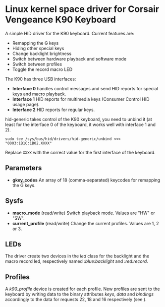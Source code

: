 Linux kernel space driver for Corsair Vengeance K90 Keyboard
============================================================

A simple HID driver for the K90 keyboard. Current features are:
 - Remapping the G keys
 - Hiding other special keys
 - Change backlight brightness
 - Switch between hardware playback and software mode
 - Switch between profiles
 - Toggle the record macro LED

The K90 has three USB interfaces:
 - **Interface 0** handles control messages and send HID reports for special keys and macro playback.
 - **Interface 1** HID reports for multimedia keys (Consumer Control HID usage page).
 - **Interface 2** HID reports for regular keys.

hid-generic takes control of the K90 keyboard, you need to unbind it (at least for the interface 0 of the keyboard, it works well with interface 1 and 2).
```
sudo tee /sys/bus/hid/drivers/hid-generic/unbind <<< "0003:1B1C:1B02.XXXX"
```
Replace `XXXX` with the correct value for the first interface of the keyboard.

Parameters
----------

- **gkey_codes** An array of 18 (comma-separated) keycodes for remapping the G keys.

Sysfs
-----

- **macro_mode** (read/write) Switch playback mode. Values are "HW" or "SW".
- **current_profile** (read/write) Change the current profiles. Values are 1, 2 or 3.

LEDs
----

The driver create two devices in the *led* class for the backlight and the macro record led, respectively named *<devicename>:blue:backlight* and *<devicename>:red:record*.

Profiles
--------

A *k90_profile* device is created for each profile. New profiles are sent to the keyboard by writing data to the binary attributes *keys*, *data* and *bindings* accordingly to the data for requests 22, 18 and 16 respectively (see [](control_messages.md)).

